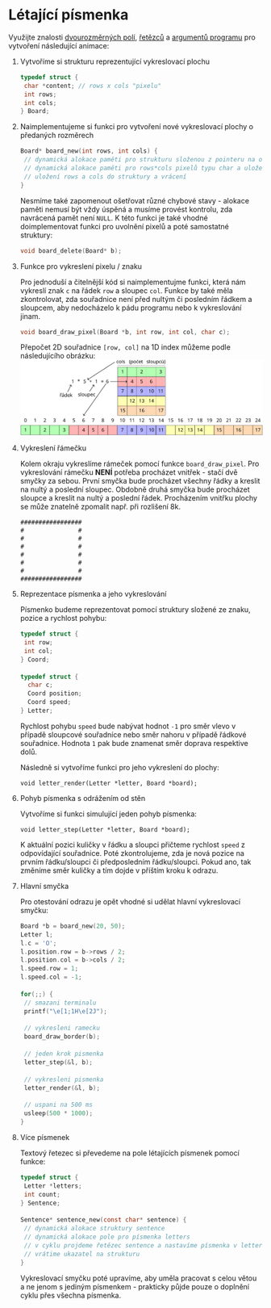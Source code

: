 # Létající písmenka

Využijte znalosti [dvourozměrných polí](/c/pole/vicerozmerne_pole.md), [řetězců](/c/text/retezce.md) a [argumentů programu](/ruzne/funkce_main.html#vstupní-parametry-funkce-main.md) pro vytvoření následující animace:

<asciinema-player src="letters.cast"></asciinema-player>

1. Vytvoříme si strukturu reprezentující vykreslovací plochu

   ```c
   typedef struct {
    char *content; // rows x cols "pixelu"
    int rows;
    int cols;
   } Board;
   ```
2. Naimplementujeme si funkci pro vytvoření nové vykreslovací plochy o předaných rozměrech

   ```c
   Board* board_new(int rows, int cols) {
    // dynamická alokace paměti pro strukturu složenou z pointeru na obsah a dvou proměnných udávající rozměry
    // dynamická alokace paměti pro rows*cols pixelů typu char a uložení do pointeru content
    // uložení rows a cols do struktury a vrácení
   }
   ```
   
   Nesmíme také zapomenout ošetřovat různé chybové stavy - alokace paměti nemusí být vždy úspěná a musíme provést kontrolu, zda navrácená pamět není `NULL`.
   K této funkci je také vhodné doimplementovat funkci pro uvolnění pixelů a poté samostatné struktury:
   ```c
   void board_delete(Board* b);
   ```

3. Funkce pro vykreslení pixelu / znaku

   Pro jednoduší a čitelnější kód si naimplementujme funkci, která nám vykreslí znak `c` na řádek `row` a sloupec `col`.
   Funkce by také měla zkontrolovat, zda souřadnice není před nultým či posledním řádkem a sloupcem, aby nedocházelo k pádu programu nebo k vykreslování jinam.

   ```c
   void board_draw_pixel(Board *b, int row, int col, char c);
   ```

   Přepočet 2D souřadnice `[row, col]` na 1D index můžeme podle následujícího obrázku:
   <img src="/static/img/2d_array.svg">

4. Vykreslení řámečku
   
   Kolem okraju vykreslíme rámeček pomocí funkce `board_draw_pixel`.
   Pro vykreslování rámečku **NENÍ** potřeba procházet vnitřek - stačí dvě smyčky za sebou.
   První smyčka bude procházet všechny řádky a kreslit na nultý a poslední sloupec.
   Obdobně druhá smyčka bude procházet sloupce a kreslit na nultý a poslední řádek.
   Procházením vnitřku plochy se může znatelně zpomalit např. při rozlišení 8k.

   ```
   #################
   #               #
   #               #
   #               #
   #               #
   #               #
   #               #
   #################
   ```
5. Reprezentace písmenka a jeho vykreslování

   Písmenko budeme reprezentovat pomocí struktury složené ze znaku, pozice a rychlost pohybu:
   ```c
   typedef struct {
    int row;
    int col;
   } Coord;

   typedef struct {
     char c;
     Coord position;
     Coord speed;
   } Letter;
   ```

   Rychlost pohybu `speed` bude nabývat hodnot `-1` pro směr vlevo v případě sloupcové souřadníce nebo směr nahoru v případě řádkové souřadnice.
   Hodnota `1` pak bude znamenat směr doprava respektive dolů.

   Následně si vytvoříme funkci pro jeho vykreslení do plochy:
   ```
   void letter_render(Letter *letter, Board *board);
   ```

6. Pohyb písmenka s odrážením od stěn

   Vytvoříme si funkci simulující jeden pohyb písmenka:
   ```
   void letter_step(Letter *letter, Board *board);
   ```
   
   K aktuální pozici kuličky v řádku a sloupci přičteme rychlost `speed` z odpovídající souřadnice.
   Poté zkontrolujeme, zda je nová pozice na prvním řádku/sloupci či předposledním řádku/sloupci.
   Pokud ano, tak změníme směr kuličky a tím dojde v příštím kroku k odrazu.
 
7. Hlavní smyčka

   Pro otestování odrazu je opět vhodné si udělat hlavní vykreslovací smyčku:

   ```c
   Board *b = board_new(20, 50);
   Letter l;
   l.c = 'O';
   l.position.row = b->rows / 2;
   l.position.col = b->cols / 2;
   l.speed.row = 1;
   l.speed.col = -1;

   for(;;) {
    // smazani terminalu
    printf("\e[1;1H\e[2J");

    // vykresleni ramecku
    board_draw_border(b);

    // jeden krok pismenka
    letter_step(&l, b);

    // vykresleni pismenka
    letter_render(&l, b);

    // uspani na 500 ms
    usleep(500 * 1000);
   }
   ```
8. Více písmenek

   Textový řetezec si převedeme na pole létajících písmenek pomocí funkce:

   ```c
   typedef struct {
    Letter *letters;
    int count;
   } Sentence;

   Sentence* sentence_new(const char* sentence) {
    // dynamická alokace struktury sentence
    // dynamická alokace pole pro písmenka letters
    // v cyklu projdeme řetězec sentence a nastavíme písmenka v letters, tak aby následovala za sebou a měla náhodnou rychlost
    // vrátime ukazatel na strukturu
   }
   ```

   Vykreslovací smyčku poté upravíme, aby uměla pracovat s celou větou a ne jenom s jediným písmenkem - prakticky půjde pouze o doplnění cyklu přes všechna písmenka.
